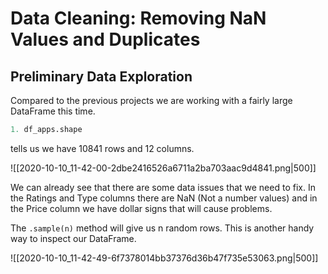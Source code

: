 # Data Cleaning: Removing NaN Values and Duplicates

## Preliminary Data Exploration

Compared to the previous projects we are working with a fairly large DataFrame this time.

```python
1. df_apps.shape
```

tells us we have 10841 rows and 12 columns.

![[2020-10-10_11-42-00-2dbe2416526a6711a2ba703aac9d4841.png|500]]

We can already see that there are some data issues that we need to fix. In the Ratings and Type columns there are NaN (Not a number values) and in the Price column we have dollar signs that will cause problems.

The `.sample(n)` method will give us n random rows. This is another handy way to inspect our DataFrame.

![[2020-10-10_11-42-49-6f7378014bb37376d36b47f735e53063.png|500]]